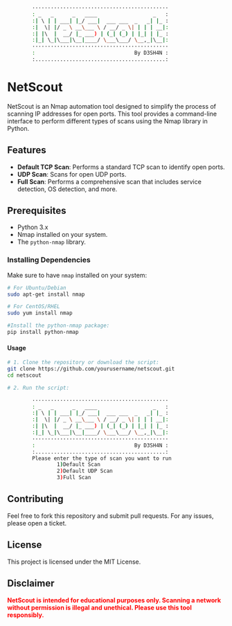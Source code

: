 ```bash
        ············································
        : _   _      _   ____                  _   :
        :| \ | | ___| |_/ ___|  ___ ___  _   _| |_ :
        :|  \| |/ _ \ __\___ \ / __/ _ \| | | | __|:
        :| |\  |  __/ |_ ___) | (_| (_) | |_| | |_ :
        :|_| \_|\___|\__|____/ \___\___/ \__,_|\__|:
        ············································
        :                                By D3SH4N :
        :..........................................:

```
# NetScout

NetScout is an Nmap automation tool designed to simplify the process of scanning IP addresses for open ports. This tool provides a command-line interface to perform different types of scans using the Nmap library in Python.

## Features

- **Default TCP Scan**: Performs a standard TCP scan to identify open ports.
- **UDP Scan**: Scans for open UDP ports.
- **Full Scan**: Performs a comprehensive scan that includes service detection, OS detection, and more.

## Prerequisites

- Python 3.x
- Nmap installed on your system.
- The `python-nmap` library.

### Installing Dependencies

Make sure to have `nmap` installed on your system:

```bash
# For Ubuntu/Debian
sudo apt-get install nmap

# For CentOS/RHEL
sudo yum install nmap

#Install the python-nmap package:
pip install python-nmap
```

#### Usage
```bash
# 1. Clone the repository or download the script:
git clone https://github.com/yourusername/netscout.git
cd netscout

# 2. Run the script:

        ············································
        : _   _      _   ____                  _   :
        :| \ | | ___| |_/ ___|  ___ ___  _   _| |_ :
        :|  \| |/ _ \ __\___ \ / __/ _ \| | | | __|:
        :| |\  |  __/ |_ ___) | (_| (_) | |_| | |_ :
        :|_| \_|\___|\__|____/ \___\___/ \__,_|\__|:
        ············································
        :                                By D3SH4N :
        :..........................................:
        Please enter the type of scan you want to run
                1)Default Scan
                2)Default UDP Scan
                3)Full Scan

```
## Contributing
Feel free to fork this repository and submit pull requests. For any issues, please open a ticket.

## License
This project is licensed under the MIT License.

## Disclaimer
<span style="color: red">**NetScout is intended for educational purposes only. Scanning a network without permission is illegal and unethical. Please use this tool responsibly.**</span>